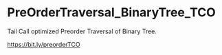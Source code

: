 # PreOrderTraversal_BinaryTree_TCO
Tail Call optimized Preorder Traversal of Binary Tree.

https://bit.ly/preorderTCO
